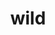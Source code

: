 ---
category: 4-letters
denotation: null
name: wild
reference_link: https://www.etymonline.com/word/wild
root_language: null
root_name: null
title: wild
type: free
word_sums:
- respelling: wild
  sum: 'Wild + '
---